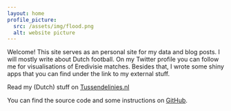 ```yaml
---
layout: home
profile_picture:
  src: /assets/img/flood.png
  alt: website picture
---
```


<p>
  Welcome! This site serves as an personal site for my data and blog posts. 
  I will mostly write about Dutch football. On my Twitter profile you can follow me for visualisations of Eredivisie matches. Besides that, I wrote some shiny apps that you can find under the link to my external stuff.
</p>

<p>
  Read my (Dutch) stuff on
 <a href="http://tussendelinies.nl/profile/robin">Tussendelinies.nl</a>
  </p>

<p>
  You can find the source code and some instructions on <a href="https://github.com/robinkoetsier">GitHub</a>.
</p>
